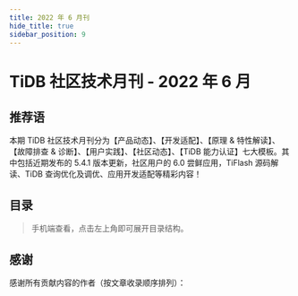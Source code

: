 ```yaml
---
title: 2022 年 6 月刊
hide_title: true
sidebar_position: 9
---
```


# TiDB 社区技术月刊 - 2022 年 6 月

## 推荐语

本期 TiDB 社区技术月刊分为【产品动态】、【开发适配】、【原理 & 特性解读】、【故障排查 & 诊断】、【用户实践】、【社区动态】、【TiDB 能力认证】七大模板。其中包括近期发布的 5.4.1 版本更新，社区用户的 6.0 尝鲜应用，TiFlash 源码解读、TiDB 查询优化及调优、应用开发适配等精彩内容！

## 目录

> 手机端查看，点击左上角即可展开目录结构。


## 感谢

感谢所有贡献内容的作者（按文章收录顺序排列）：
